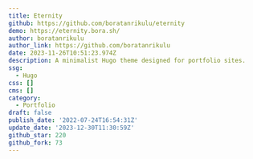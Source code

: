 ```yaml
---
title: Eternity
github: https://github.com/boratanrikulu/eternity
demo: https://eternity.bora.sh/
author: boratanrikulu
author_link: https://github.com/boratanrikulu
date: 2023-11-26T10:51:23.974Z
description: A minimalist Hugo theme designed for portfolio sites.
ssg:
  - Hugo
css: []
cms: []
category:
  - Portfolio
draft: false
publish_date: '2022-07-24T16:54:31Z'
update_date: '2023-12-30T11:30:59Z'
github_star: 220
github_fork: 73
---
```

